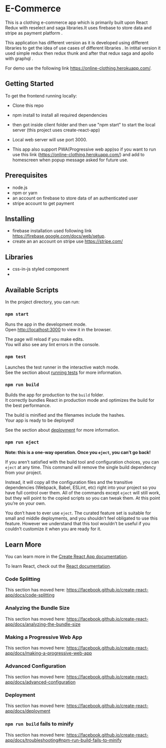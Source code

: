 # E-Commerce
This is a clothing e-commerce app which is primarily  built upon React Redux with reselect and saga libraries.It uses firebase to store data and stripe as payment platform . 

This application has different version as it is developed using different libraries to get the idea of use cases of different libraries . In intital version it used simple redux then redux thunk and after that redux saga and apollo with graphql .

For demo use the following link https://online-clothing.herokuapp.com/.

## Getting Started

To get the frontend running locally:

- Clone this repo

- npm install to install all required dependencies

-  then got inside client folder and then use "npm start" to start the local server (this project uses create-react-app)

- Local web server will use port 3000.

- This app also support PWA(Progressive web app)so if you want to run use this link (https://online-clothing.herokuapp.com/) and add to homescreen when popup message asked for future use.


## Prerequisites
- node.js
- npm or yarn
- an account on firebase to store data of an authenticated user
- stripe account to get payment 

## Installing

- firebase installation used following link https://firebase.google.com/docs/web/setup.
- create an an account on stripe use https://stripe.com/

## Libraries
- css-in-js styled component
- 

## Available Scripts

In the project directory, you can run:

### `npm start`

Runs the app in the development mode.<br>
Open [http://localhost:3000](http://localhost:3000) to view it in the browser.

The page will reload if you make edits.<br>
You will also see any lint errors in the console.

### `npm test`

Launches the test runner in the interactive watch mode.<br>
See the section about [running tests](https://facebook.github.io/create-react-app/docs/running-tests) for more information.

### `npm run build`

Builds the app for production to the `build` folder.<br>
It correctly bundles React in production mode and optimizes the build for the best performance.

The build is minified and the filenames include the hashes.<br>
Your app is ready to be deployed!

See the section about [deployment](https://facebook.github.io/create-react-app/docs/deployment) for more information.

### `npm run eject`

**Note: this is a one-way operation. Once you `eject`, you can’t go back!**

If you aren’t satisfied with the build tool and configuration choices, you can `eject` at any time. This command will remove the single build dependency from your project.

Instead, it will copy all the configuration files and the transitive dependencies (Webpack, Babel, ESLint, etc) right into your project so you have full control over them. All of the commands except `eject` will still work, but they will point to the copied scripts so you can tweak them. At this point you’re on your own.

You don’t have to ever use `eject`. The curated feature set is suitable for small and middle deployments, and you shouldn’t feel obligated to use this feature. However we understand that this tool wouldn’t be useful if you couldn’t customize it when you are ready for it.

## Learn More

You can learn more in the [Create React App documentation](https://facebook.github.io/create-react-app/docs/getting-started).

To learn React, check out the [React documentation](https://reactjs.org/).

### Code Splitting

This section has moved here: https://facebook.github.io/create-react-app/docs/code-splitting

### Analyzing the Bundle Size

This section has moved here: https://facebook.github.io/create-react-app/docs/analyzing-the-bundle-size

### Making a Progressive Web App

This section has moved here: https://facebook.github.io/create-react-app/docs/making-a-progressive-web-app

### Advanced Configuration

This section has moved here: https://facebook.github.io/create-react-app/docs/advanced-configuration

### Deployment

This section has moved here: https://facebook.github.io/create-react-app/docs/deployment

### `npm run build` fails to minify

This section has moved here: https://facebook.github.io/create-react-app/docs/troubleshooting#npm-run-build-fails-to-minify

